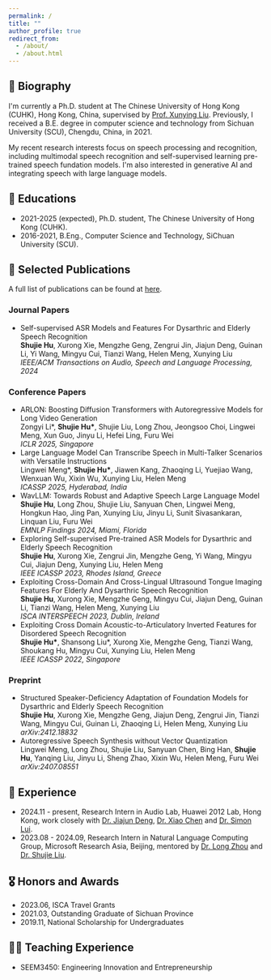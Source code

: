 ```yaml
---
permalink: /
title: ""
author_profile: true
redirect_from: 
  - /about/
  - /about.html
---
```


## 💬 Biography
I'm currently a Ph.D. student at The Chinese University of Hong Kong (CUHK), Hong Kong, China, supervised by [Prof. Xunying Liu](https://www.se.cuhk.edu.hk/people/academic-staff/prof-liu-xunying/). Previously, I received a B.E. degree in computer science and technology from Sichuan University (SCU), Chengdu, China, in 2021.

My recent research interests focus on speech processing and recognition, including multimodal speech recognition and self-supervised learning pre-trained speech fundation models. I'm also interested in generative AI and integrating speech with large language models.

## 📖 Educations
- 2021-2025 (expected), Ph.D. student, The Chinese University of Hong Kong (CUHK).
- 2016-2021, B.Eng., Computer Science and Technology, SiChuan University (SCU).

## 📝 Selected Publications
A full list of publications can be found at [here](https://scholar.google.com/citations?user=zyk30CYAAAAJ&hl=zh-CN).

### Journal Papers
- Self-supervised ASR Models and Features For Dysarthric and Elderly Speech Recognition  
**Shujie Hu**, Xurong Xie, Mengzhe Geng, Zengrui Jin, Jiajun Deng, Guinan Li, Yi Wang, Mingyu Cui, Tianzi Wang, Helen Meng, Xunying Liu  
*IEEE/ACM Transactions on Audio, Speech and Language Processing, 2024*

### Conference Papers
- ARLON: Boosting Diffusion Transformers with Autoregressive Models for Long Video Generation  
Zongyi Li\*, **Shujie Hu\***, Shujie Liu, Long Zhou, Jeongsoo Choi, Lingwei Meng, Xun Guo, Jinyu Li, Hefei Ling, Furu Wei  
*ICLR 2025, Singapore*
- Large Language Model Can Transcribe Speech in Multi-Talker Scenarios with Versatile Instructions  
Lingwei Meng\*, **Shujie Hu\***, Jiawen Kang, Zhaoqing Li, Yuejiao Wang, Wenxuan Wu, Xixin Wu, Xunying Liu, Helen Meng  
*ICASSP 2025, Hyderabad, India*
- WavLLM: Towards Robust and Adaptive Speech Large Language Model  
**Shujie Hu**, Long Zhou, Shujie Liu, Sanyuan Chen, Lingwei Meng, Hongkun Hao, Jing Pan, Xunying Liu, Jinyu Li, Sunit Sivasankaran, Linquan Liu, Furu Wei  
*EMNLP Findings 2024, Miami, Florida*
- Exploring Self-supervised Pre-trained ASR Models for Dysarthric and Elderly Speech Recognition  
**Shujie Hu**, Xurong Xie, Zengrui Jin, Mengzhe Geng, Yi Wang, Mingyu Cui, Jiajun Deng, Xunying Liu, Helen Meng  
*IEEE ICASSP 2023, Rhodes Island, Greece*
- Exploiting Cross-Domain And Cross-Lingual Ultrasound Tongue Imaging Features For Elderly And Dysarthric Speech Recognition  
**Shujie Hu**, Xurong Xie, Mengzhe Geng, Mingyu Cui, Jiajun Deng, Guinan Li, Tianzi Wang, Helen Meng, Xunying Liu  
*ISCA INTERSPEECH 2023, Dublin, Ireland*
- Exploiting Cross Domain Acoustic-to-Articulatory Inverted Features for Disordered Speech Recognition  
**Shujie Hu\***, Shansong Liu\*, Xurong Xie, Mengzhe Geng, Tianzi Wang, Shoukang Hu, Mingyu Cui, Xunying Liu, Helen Meng  
*IEEE ICASSP 2022, Singapore*

### Preprint
- Structured Speaker-Deficiency Adaptation of Foundation Models for Dysarthric and Elderly Speech Recognition  
**Shujie Hu**, Xurong Xie, Mengzhe Geng, Jiajun Deng, Zengrui Jin, Tianzi Wang, Mingyu Cui, Guinan Li, Zhaoqing Li, Helen Meng, Xunying Liu  
*arXiv:2412.18832*
- Autoregressive Speech Synthesis without Vector Quantization  
Lingwei Meng, Long Zhou, Shujie Liu, Sanyuan Chen, Bing Han, **Shujie Hu**, Yanqing Liu, Jinyu Li, Sheng Zhao, Xixin Wu, Helen Meng, Furu Wei  
*arXiv:2407.08551*

## 💼 Experience
- 2024.11 - present, Research Intern in Audio Lab, Huawei 2012 Lab, Hong Kong, work closely with [Dr. Jiajun Deng](https://jjdean321.github.io/), [Dr. Xiao Chen](https://www.linkedin.com/in/xiao-chen-065185167/?originalSubdomain=hk) and [Dr. Simon Lui](https://www.simonlui.com/about/).  
- 2023.08 - 2024.09, Research Intern in Natural Language Computing Group, Microsoft Research Asia, Beijing, mentored by [Dr. Long Zhou](https://long-zhou.github.io/) and [Dr. Shujie Liu](https://www.microsoft.com/en-us/research/people/shujliu/).

## 🎖 Honors and Awards
- 2023.06, ISCA Travel Grants
- 2021.03, Outstanding Graduate of Sichuan Province
- 2019.11, National Scholarship for Undergraduates

## 🧑‍🏫 Teaching Experience
- SEEM3450: Engineering Innovation and Entrepreneurship
